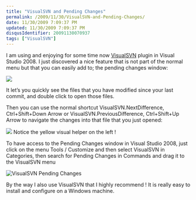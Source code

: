 ```yaml
---
title: "VisualSVN and Pending Changes"
permalink: /2009/11/30/VisualSVN-and-Pending-Changes/
date: 11/30/2009 7:09:37 PM
updated: 11/30/2009 7:09:37 PM
disqusIdentifier: 20091130070937
tags: ["VisualSVN"]
---
```

I am using and enjoying for some time now [VisualSVN](http://www.visualsvn.com/visualsvn/) plugin in Visual Studio 2008. I just discovered a nice feature that is not part of the normal menu but that you can easily add to; the pending changes window:

![](/images/2009/VisualSVN-and-Pending-Changes-1.png)
<!-- more -->

It let’s you quickly see the files that you have modified since your last commit, and double click to open those files.

Then you can use the normal shortcut VisualSVN.NextDifference, Ctrl+Shift+Down Arrow or VisualSVN.PreviousDifference, Ctrl+Shift+Up Arrow to navigate the changes into that file that you just opened:

![](/images/2009/VisualSVN-and-Pending-Changes-2.png)
Notice the yellow visual helper on the left !

To have access to the Pending Changes window in Visual Studio 2008, just click on the menu Tools / Customize and then select VisualSVN in Categories, then search for Pending Changes in Commands and drag it to the VisualSVN menu

![VisualSVN Pending Changes](/images/2009/VisualSVN-and-Pending-Changes-3.png)

By the way I also use VisualSVN that I highly recommend ! It is really easy to install and configure on a Windows machine.
